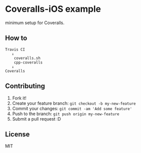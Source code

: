 # Coveralls-iOS example

minimum setup for Coveralls.

## How to

```
Travis CI 
   ↓
 	coveralls.sh
 	cpp-coveralls
   ↓
Coveralls
```


## Contributing

1. Fork it!
2. Create your feature branch: `git checkout -b my-new-feature`
3. Commit your changes: `git commit -am 'Add some feature'`
4. Push to the branch: `git push origin my-new-feature`
5. Submit a pull request :D

## License

MIT